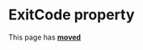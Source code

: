 # ExitCode property

This page has [**moved**](https://lib-docs.delphidabbler.com/ConsoleApp/3/API/TPJCustomConsoleApp-ExitCode)